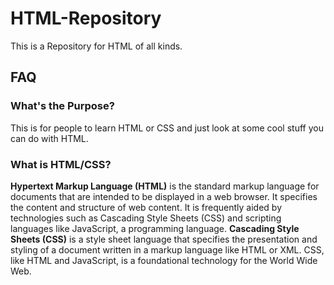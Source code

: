 # HTML-Repository
This is a Repository for HTML of all kinds.
<h2>FAQ</h2>
<h3>What's the Purpose?</h3>
This is for people to learn HTML or CSS and just look at some cool stuff you can do with HTML.
<h3>What is HTML/CSS?</h3>
<b>Hypertext Markup Language (HTML)</b> is the standard markup language for documents that are intended to be displayed in a web browser. It specifies the content and structure of web content. It is frequently aided by technologies such as Cascading Style Sheets (CSS) and scripting languages like JavaScript, a programming language. <b>Cascading Style Sheets (CSS)</b> is a style sheet language that specifies the presentation and styling of a document written in a markup language like HTML or XML. CSS, like HTML and JavaScript, is a foundational technology for the World Wide Web.

